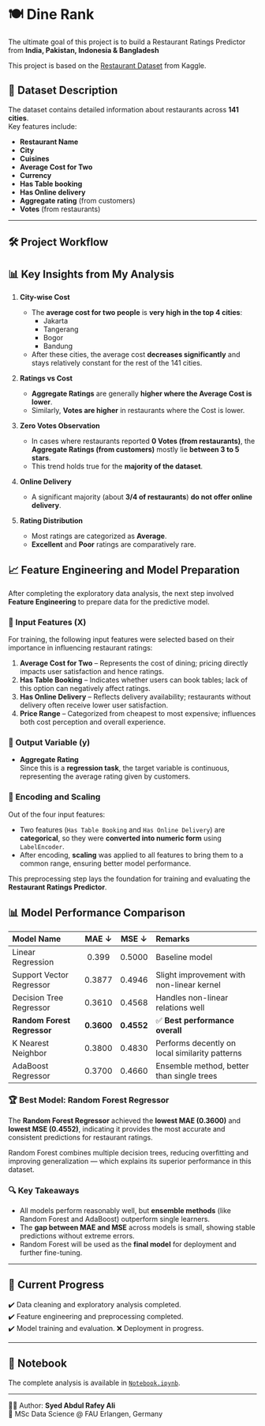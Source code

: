 # 🍽️ Dine Rank

The ultimate goal of this project is to build a Restaurant Ratings Predictor
from **India, Pakistan, Indonesia & Bangladesh**

This project is based on the [Restaurant Dataset](https://www.kaggle.com/datasets/mohdshahnawazaadil/restaurant-dataset) from Kaggle.



## 📂 Dataset Description
The dataset contains detailed information about restaurants across **141 cities**.  
Key features include:
- **Restaurant Name**  
- **City**  
- **Cuisines**  
- **Average Cost for Two**  
- **Currency**  
- **Has Table booking**  
- **Has Online delivery**  
- **Aggregate rating** (from customers)  
- **Votes** (from restaurants)

---

## 🛠️ Project Workflow

## 📊 Key Insights from My Analysis

1. **City-wise Cost**
   - The **average cost for two people** is **very high in the top 4 cities**:
     - Jakarta
     - Tangerang
     - Bogor
     - Bandung  
   - After these cities, the average cost **decreases significantly** and stays relatively constant for the rest of the 141 cities.

2. **Ratings vs Cost**
   - **Aggregate Ratings** are generally **higher where the Average Cost is lower**.  
   - Similarly, **Votes are higher** in restaurants where the Cost is lower.

3. **Zero Votes Observation**
   - In cases where restaurants reported **0 Votes (from restaurants)**, the **Aggregate Ratings (from customers)** mostly lie **between 3 to 5 stars**.  
   - This trend holds true for the **majority of the dataset**.

4. **Online Delivery**
   - A significant majority (about **3/4 of restaurants**) **do not offer online delivery**.

5. **Rating Distribution**
   - Most ratings are categorized as **Average**.  
   - **Excellent** and **Poor** ratings are comparatively rare.


## 📈 Feature Engineering and Model Preparation

After completing the exploratory data analysis, the next step involved **Feature Engineering** to prepare data for the predictive model.

### 🔹 Input Features (X)
For training, the following input features were selected based on their importance in influencing restaurant ratings:

1. **Average Cost for Two** – Represents the cost of dining; pricing directly impacts user satisfaction and hence ratings.  
2. **Has Table Booking** – Indicates whether users can book tables; lack of this option can negatively affect ratings.  
3. **Has Online Delivery** – Reflects delivery availability; restaurants without delivery often receive lower user satisfaction.  
4. **Price Range** – Categorized from cheapest to most expensive; influences both cost perception and overall experience.

### 🔹 Output Variable (y)
- **Aggregate Rating**  
  Since this is a **regression task**, the target variable is continuous, representing the average rating given by customers.

### 🔹 Encoding and Scaling
Out of the four input features:
- Two features (`Has Table Booking` and `Has Online Delivery`) are **categorical**, so they were **converted into numeric form** using `LabelEncoder`.  
- After encoding, **scaling** was applied to all features to bring them to a common range, ensuring better model performance.

This preprocessing step lays the foundation for training and evaluating the **Restaurant Ratings Predictor**.

## 📊 Model Performance Comparison

| Model Name | MAE ↓ | MSE ↓ | Remarks |
|:------------|:------:|:------:|:--------|
| Linear Regression | 0.399 | 0.5000 | Baseline model |
| Support Vector Regressor | 0.3877 | 0.4946 | Slight improvement with non-linear kernel |
| Decision Tree Regressor | 0.3610 | 0.4568 | Handles non-linear relations well |
| **Random Forest Regressor** | **0.3600** | **0.4552** | ✅ **Best performance overall** |
| K Nearest Neighbor | 0.3800 | 0.4830 | Performs decently on local similarity patterns |
| AdaBoost Regressor | 0.3700 | 0.4660 | Ensemble method, better than single trees |

### 🏆 Best Model: Random Forest Regressor

The **Random Forest Regressor** achieved the **lowest MAE (0.3600)** and **lowest MSE (0.4552)**, indicating it provides the most accurate and consistent predictions for restaurant ratings.  

Random Forest combines multiple decision trees, reducing overfitting and improving generalization — which explains its superior performance in this dataset.

### 🔍 Key Takeaways

- All models perform reasonably well, but **ensemble methods** (like Random Forest and AdaBoost) outperform single learners.  
- The **gap between MAE and MSE** across models is small, showing stable predictions without extreme errors.  
- Random Forest will be used as the **final model** for deployment and further fine-tuning.

---

## 📌 Current Progress
✔️ Data cleaning and exploratory analysis completed.  
✔️ Feature engineering and preprocessing completed.  
✔️ Model training and evaluation.
❌ Deployment in progress.

---

## 📒 Notebook
The complete analysis is available in [`Notebook.ipynb`](./Notebook.ipynb).

---
👨‍💻 Author: **Syed Abdul Rafey Ali**  
🎯 MSc Data Science @ FAU Erlangen, Germany  
